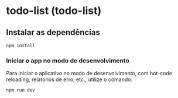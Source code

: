 # todo-list (todo-list)

## Instalar as dependências

```bash
npm install
```

### Iniciar o app no modo de desenvolvimento

Para iniciar o aplicativo no modo de desenvolvimento, com hot-code reloading, relatórios de erro, etc., utilize o comando:

```bash
npm run dev
```

